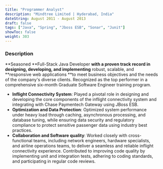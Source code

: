```yaml
---
title: "Programmer Analyst"
description: "Mindtree Limited | Hyderabad, India"
dateString: August 2011 - August 2013
draft: false
tags: ["Java", "Spring", "Jboss ESB", "Sonar", "Junit"]
showToc: false
weight: 303
---
```

### Description

**Seasoned **Full-Stack Java Developer **with a proven track record in designing, developing, and implementing**
robust, scalable, and **responsive web applications **to meet business objectives and the needs of the company's
diverse clients. Recognized as the top performer in a comprehensive six-month Graduate Software Engineer
training program.

* **Inflight Connectivity System**: Played a pivotal role in designing and developing the core components of
  the inflight connectivity system and integrating with Chase Paymentech Gateway using JBoss ESB.
* **Optimization and Data Protection**: Optimized system performance under heavy load through caching,
  asynchronous processing, and database tuning, while ensuring data security and regulatory compliance
  to protect sensitive passenger data using industry best practices.
* **Collaboration and Software quality**: Worked closely with cross-functional teams, including network
  engineers, hardware specialists, and airline operations teams, to deliver a seamless and reliable inflight
  connectivity experience. Contributed to improving code quality by implementing unit and integration
  tests, adhering to coding standards, and participating in regular code reviews.

